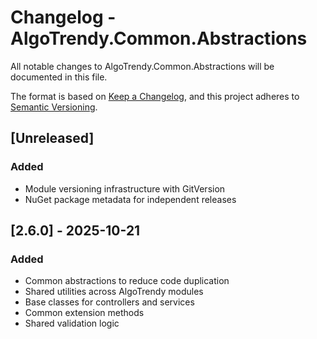 # Changelog - AlgoTrendy.Common.Abstractions

All notable changes to AlgoTrendy.Common.Abstractions will be documented in this file.

The format is based on [Keep a Changelog](https://keepachangelog.com/en/1.0.0/),
and this project adheres to [Semantic Versioning](https://semver.org/spec/v2.0.0.html).

## [Unreleased]

### Added
- Module versioning infrastructure with GitVersion
- NuGet package metadata for independent releases

## [2.6.0] - 2025-10-21

### Added
- Common abstractions to reduce code duplication
- Shared utilities across AlgoTrendy modules
- Base classes for controllers and services
- Common extension methods
- Shared validation logic
